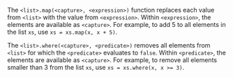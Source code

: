 The `<list>.map(<capture>, <expression>)` function replaces each value from
`<list>` with the value from `<expression>`. Within `<expression>`, the elements
are available as `<capture>`. For example, to add 5 to all elements in the list
`xs`, use `xs = xs.map(x, x + 5)`.

The `<list>.where(<capture>, <predicate>)` removes all elements from `<list>`
for which the `<predicate>` evaluates to `false`. Within `<predicate>`, the
elements are available as `<capture>`. For example, to remove all elements
smaller than 3 from the list `xs`, use `xs = xs.where(x, x >= 3)`.
